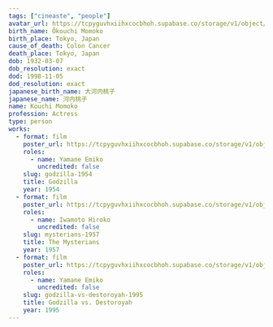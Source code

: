 ```yaml
---
tags: ["cineaste", "people"]
avatar_url: https://tcpyguvhxiihxcocbhoh.supabase.co/storage/v1/object/public/godzilla-cineaste-public/content/people/kochi-momoko/kochi-momoko.jpg
birth_name: Ôkouchi Momoko
birth_place: Tokyo, Japan
cause_of_death: Colon Cancer
death_place: Tokyo, Japan
dob: 1932-03-07
dob_resolution: exact
dod: 1998-11-05
dod_resolution: exact
japanese_birth_name: 大河内桃子
japanese_name: 河内桃子
name: Kouchi Momoko
profession: Actress
type: person
works:
  - format: film
    poster_url: https://tcpyguvhxiihxcocbhoh.supabase.co/storage/v1/object/public/godzilla-cineaste-public/content/films/godzilla-1954/posters/godzilla-1954.jpg
    roles:
      - name: Yamane Emiko
        uncredited: false
    slug: godzilla-1954
    title: Godzilla
    year: 1954
  - format: film
    poster_url: https://tcpyguvhxiihxcocbhoh.supabase.co/storage/v1/object/public/godzilla-cineaste-public/content/films/mysterians-1957/posters/mysterians-1957.jpg
    roles:
      - name: Iwamoto Hiroko
        uncredited: false
    slug: mysterians-1957
    title: The Mysterians
    year: 1957
  - format: film
    poster_url: https://tcpyguvhxiihxcocbhoh.supabase.co/storage/v1/object/public/godzilla-cineaste-public/content/films/godzilla-vs-destoroyah-1995/posters/godzilla-vs-destroyer-1995.jpg
    roles:
      - name: Yamane Emiko
        uncredited: false
    slug: godzilla-vs-destoroyah-1995
    title: Godzilla vs. Destoroyah
    year: 1995
---
```

